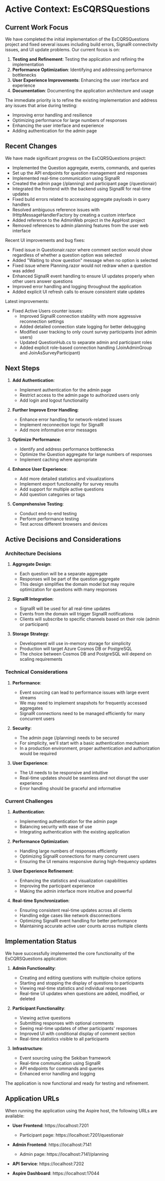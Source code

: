 # Active Context: EsCQRSQuestions

## Current Work Focus

We have completed the initial implementation of the EsCQRSQuestions project and fixed several issues including build errors, SignalR connectivity issues, and UI update problems. Our current focus is on:

1. **Testing and Refinement**: Testing the application and refining the implementation
2. **Performance Optimization**: Identifying and addressing performance bottlenecks
3. **User Experience Improvements**: Enhancing the user interface and experience
4. **Documentation**: Documenting the application architecture and usage

The immediate priority is to refine the existing implementation and address any issues that arise during testing:

- Improving error handling and resilience
- Optimizing performance for large numbers of responses
- Enhancing the user interface and experience
- Adding authentication for the admin page

## Recent Changes

We have made significant progress on the EsCQRSQuestions project:

- Implemented the Question aggregate, events, commands, and queries
- Set up the API endpoints for question management and responses
- Implemented real-time communication using SignalR
- Created the admin page (/planning) and participant page (/questionair)
- Integrated the frontend with the backend using SignalR for real-time updates
- Fixed build errors related to accessing aggregate payloads in query handlers
- Resolved ambiguous reference issues with IHttpMessageHandlerFactory by creating a custom interface
- Added reference to the AdminWeb project in the AppHost project
- Removed references to admin planning features from the user web interface

Recent UI improvements and bug fixes:

- Fixed issue in Questionair.razor where comment section would show regardless of whether a question option was selected
- Added "Waiting to show question" message when no option is selected
- Fixed issue where Planning.razor would not redraw when a question was added
- Enhanced SignalR event handling to ensure UI updates properly when other users answer questions
- Improved error handling and logging throughout the application
- Added explicit UI refresh calls to ensure consistent state updates

Latest improvements:

- Fixed Active Users counter issues:
  - Improved SignalR connection stability with more aggressive reconnection settings
  - Added detailed connection state logging for better debugging
  - Modified user tracking to only count survey participants (not admin users)
  - Updated QuestionHub.cs to separate admin and participant roles
  - Added explicit role-based connection handling (JoinAdminGroup and JoinAsSurveyParticipant)

## Next Steps

1. **Add Authentication**:
   - Implement authentication for the admin page
   - Restrict access to the admin page to authorized users only
   - Add login and logout functionality

2. **Further Improve Error Handling**:
   - Enhance error handling for network-related issues
   - Implement reconnection logic for SignalR
   - Add more informative error messages

3. **Optimize Performance**:
   - Identify and address performance bottlenecks
   - Optimize the Question aggregate for large numbers of responses
   - Implement caching where appropriate

4. **Enhance User Experience**:
   - Add more detailed statistics and visualizations
   - Implement export functionality for survey results
   - Add support for multiple active questions
   - Add question categories or tags

5. **Comprehensive Testing**:
   - Conduct end-to-end testing
   - Perform performance testing
   - Test across different browsers and devices

## Active Decisions and Considerations

### Architecture Decisions

1. **Aggregate Design**:
   - Each question will be a separate aggregate
   - Responses will be part of the question aggregate
   - This design simplifies the domain model but may require optimization for questions with many responses

2. **SignalR Integration**:
   - SignalR will be used for all real-time updates
   - Events from the domain will trigger SignalR notifications
   - Clients will subscribe to specific channels based on their role (admin or participant)

3. **Storage Strategy**:
   - Development will use in-memory storage for simplicity
   - Production will target Azure Cosmos DB or PostgreSQL
   - The choice between Cosmos DB and PostgreSQL will depend on scaling requirements

### Technical Considerations

1. **Performance**:
   - Event sourcing can lead to performance issues with large event streams
   - We may need to implement snapshots for frequently accessed aggregates
   - SignalR connections need to be managed efficiently for many concurrent users

2. **Security**:
   - The admin page (/planning) needs to be secured
   - For simplicity, we'll start with a basic authentication mechanism
   - In a production environment, proper authentication and authorization would be required

3. **User Experience**:
   - The UI needs to be responsive and intuitive
   - Real-time updates should be seamless and not disrupt the user experience
   - Error handling should be graceful and informative

### Current Challenges

1. **Authentication**:
   - Implementing authentication for the admin page
   - Balancing security with ease of use
   - Integrating authentication with the existing application

2. **Performance Optimization**:
   - Handling large numbers of responses efficiently
   - Optimizing SignalR connections for many concurrent users
   - Ensuring the UI remains responsive during high-frequency updates

3. **User Experience Refinement**:
   - Enhancing the statistics and visualization capabilities
   - Improving the participant experience
   - Making the admin interface more intuitive and powerful

4. **Real-time Synchronization**:
   - Ensuring consistent real-time updates across all clients
   - Handling edge cases like network disconnections
   - Optimizing SignalR event handling for better performance
   - Maintaining accurate active user counts across multiple clients

## Implementation Status

We have successfully implemented the core functionality of the EsCQRSQuestions application:

1. **Admin Functionality**:
   - Creating and editing questions with multiple-choice options
   - Starting and stopping the display of questions to participants
   - Viewing real-time statistics and individual responses
   - Real-time UI updates when questions are added, modified, or deleted

2. **Participant Functionality**:
   - Viewing active questions
   - Submitting responses with optional comments
   - Seeing real-time updates of other participants' responses
   - Improved UI with conditional display of comment section
   - Real-time statistics visible to all participants

3. **Infrastructure**:
   - Event sourcing using the Sekiban framework
   - Real-time communication using SignalR
   - API endpoints for commands and queries
   - Enhanced error handling and logging

The application is now functional and ready for testing and refinement.

## Application URLs

When running the application using the Aspire host, the following URLs are available:

- **User Frontend**: https://localhost:7201
  - Participant page: https://localhost:7201/questionair

- **Admin Frontend**: https://localhost:7141
  - Admin page: https://localhost:7141/planning

- **API Service**: https://localhost:7202

- **Aspire Dashboard**: https://localhost:17044
